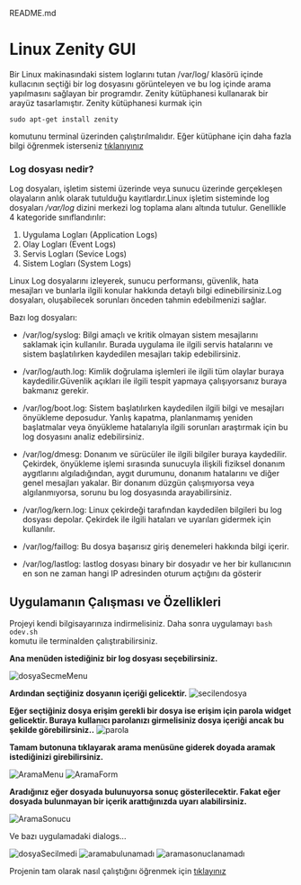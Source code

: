 README.md

# Linux Zenity GUI

Bir Linux makinasındaki sistem loglarını tutan /var/log/
klasörü içinde kullacının seçtiği bir log dosyasını 
görünteleyen ve bu log içinde arama yapılmasını sağlayan
bir programdır. Zenity kütüphanesi 
kullanarak bir arayüz tasarlamıştır.
Zenity kütüphanesi kurmak için

```
sudo apt-get install zenity
```

komutunu terminal üzerinden çalıştırılmalıdır.
Eğer kütüphane için daha fazla bilgi öğrenmek 
isterseniz 
[tıklanıyınız](https://help.gnome.org/users/zenity/3.32/)

### Log dosyası nedir?
Log dosyaları, işletim sistemi üzerinde veya sunucu 
üzerinde gerçekleşen olayaların anlık olarak 
tutulduğu kayıtlardır.Linux işletim sisteminde log 
dosyaları */var/log* dizini merkezi
log toplama alanı altında tutulur. Genellikle 4 
kategoride sınıflandırılır:
1. Uygulama Logları (Application Logs)
2. Olay Logları (Event Logs)
3. Servis Logları (Sevice Logs)
4. Sistem Logları (System Logs)

Linux Log dosyalarını izleyerek, sunucu performansı, 
güvenlik, hata mesajları ve bunlarla ilgili konular 
hakkında detaylı bilgi edinebilirsiniz.Log dosyaları, 
oluşabilecek sorunları önceden tahmin edebilmenizi sağlar.

Bazı log dosyaları:
- /var/log/syslog: 
Bilgi amaçlı ve kritik olmayan sistem mesajlarını saklamak için kullanılır.
Burada uygulama ile ilgili servis hatalarını ve sistem 
başlatılırken kaydedilen mesajları takip edebilirsiniz.

- /var/log/auth.log: 
Kimlik doğrulama işlemleri ile ilgili tüm olaylar buraya kaydedilir.Güvenlik açıkları 
ile ilgili tespit yapmaya çalışıyorsanız buraya bakmanız gerekir.

- /var/log/boot.log: 
Sistem başlatılırken kaydedilen ilgili bilgi ve mesajları önyükleme deposudur.
Yanlış kapatma, planlanmamış yeniden başlatmalar veya önyükleme hatalarıyla 
ilgili sorunları araştırmak için bu log dosyasını analiz edebilirsiniz.

- /var/log/dmesg: 
Donanım ve sürücüler ile ilgili bilgiler buraya kaydedilir. 
Çekirdek, önyükleme işlemi sırasında sunucuyla ilişkili fiziksel 
donanım aygıtlarını algıladığından, aygıt durumunu, donanım hatalarını ve 
diğer genel mesajları yakalar. Bir donanım düzgün çalışmıyorsa veya algılanmıyorsa, 
sorunu bu log dosyasında arayabilirsiniz.

- /var/log/kern.log: 
Linux çekirdeği tarafından kaydedilen bilgileri bu log dosyası depolar.
Çekirdek ile ilgili hataları ve uyarıları gidermek için kullanılır.

- /var/log/faillog: 
Bu dosya başarısız giriş denemeleri hakkında bilgi içerir.

- /var/log/lastlog: 
lastlog dosyası binary bir dosyadır ve her bir kullanıcının en son ne zaman hangi IP 
adresinden oturum açtığını da gösterir

## Uygulamanın Çalışması ve Özellikleri
Projeyi kendi bilgisayarınıza indirmelisiniz. Daha sonra uygulamayı
``` bash odev.sh ```  
komutu ile terminalden çalıştırabilirsiniz.

**Ana menüden istediğiniz bir log dosyası seçebilirsiniz.**

![dosyaSecmeMenu](https://github.com/zeynep-dmrl/Linux-Zenity-GUI/blob/main/imgs/dosyaSecmeMenu.png)

**Ardından seçtiğiniz dosyanın içeriği gelicektir.** 
![secilendosya](https://github.com/zeynep-dmrl/Linux-Zenity-GUI/blob/main/imgs/secilendosyaimg.png)

**Eğer seçtiğiniz dosya erişim gerekli bir dosya ise erişim için parola widget gelicektir. Buraya kullanıcı parolanızı girmelisiniz dosya içeriği ancak 
bu şekilde görebilirsiniz..**
![parola](https://github.com/zeynep-dmrl/Linux-Zenity-GUI/blob/main/imgs/parola.jpeg)

**Tamam butonuna tıklayarak arama menüsüne giderek doyada aramak istediğinizi girebilirsiniz.**

![AramaMenu](https://github.com/zeynep-dmrl/Linux-Zenity-GUI/blob/main/imgs/AramaMenu.png) ![AramaForm](https://github.com/zeynep-dmrl/Linux-Zenity-GUI/blob/main/imgs/AramaForm.png)

**Aradığınız eğer dosyada bulunuyorsa sonuç gösterilecektir. Fakat eğer dosyada bulunmayan bir içerik arattığınızda uyarı alabilirsiniz.**

![AramaSonucu](https://github.com/zeynep-dmrl/Linux-Zenity-GUI/blob/main/imgs/AramaSonucu.png)

Ve bazı uygulamadaki dialogs...

![dosyaSecilmedi](https://github.com/zeynep-dmrl/Linux-Zenity-GUI/blob/main/imgs/dosyaSecilmedi.png) ![aramabulunamadı](https://github.com/zeynep-dmrl/Linux-Zenity-GUI/blob/main/imgs/aramabulunamadı.png)
![aramasonuclanamadı](https://github.com/zeynep-dmrl/Linux-Zenity-GUI/blob/main/imgs/aramasonuclanamadı.png)


Projenin tam olarak nasıl çalıştığını öğrenmek için [tıklayınız]()

